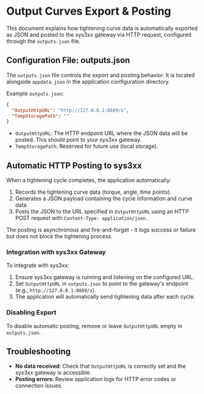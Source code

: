 # Output Curves Export & Posting

This document explains how tightening curve data is automatically exported as JSON and posted to the sys3xx gateway via HTTP request, configured through the `outputs.json` file.

## Configuration File: outputs.json

The `outputs.json` file controls the export and posting behavior. It is located alongside `appdata.json` in the application configuration directory.

Example `outputs.json`:
```json
{
  "OutputHttpURL": "http://127.0.0.1:8889/x",
  "TempStoragePath": ""
}
```

- `OutputHttpURL`: The HTTP endpoint URL where the JSON data will be posted. This should point to your sys3xx gateway.
- `TempStoragePath`: Reserved for future use (local storage).

## Automatic HTTP Posting to sys3xx

When a tightening cycle completes, the application automatically:

1. Records the tightening curve data (torque, angle, time points).
2. Generates a JSON payload containing the cycle information and curve data.
3. Posts the JSON to the URL specified in `OutputHttpURL` using an HTTP POST request with `Content-Type: application/json`.

The posting is asynchronous and fire-and-forget - it logs success or failure but does not block the tightening process.

### Integration with sys3xx Gateway

To integrate with sys3xx:

1. Ensure sys3xx gateway is running and listening on the configured URL.
2. Set `OutputHttpURL` in `outputs.json` to point to the gateway's endpoint (e.g., `http://127.0.0.1:8889/x`).
3. The application will automatically send tightening data after each cycle.

### Disabling Export

To disable automatic posting, remove or leave `OutputHttpURL` empty in `outputs.json`.

## Troubleshooting

- **No data received**: Check that `OutputHttpURL` is correctly set and the sys3xx gateway is accessible.
- **Posting errors**: Review application logs for HTTP error codes or connection issues.
